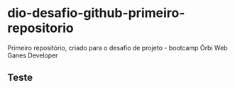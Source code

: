 # dio-desafio-github-primeiro-repositorio
Primeiro repositório, criado para o desafio de projeto - bootcamp Órbi Web Ganes Developer
## Teste
